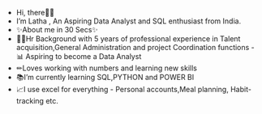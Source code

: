 - Hi, there🙋‍♀️  
- I’m Latha , An Aspiring Data Analyst and SQL enthusiast from India.
- ✨About me in 30 Secs✨
- 👩‍🎓Hr Background with 5 years of professional experience in Talent acquisition,General Administration and project Coordination functions
-📊 Aspiring to become a Data Analyst
- ✏Loves working with numbers and learning new skills
- 📚I’m currently learning SQL,PYTHON and POWER BI
- 📈I use excel for everything - Personal accounts,Meal planning, Habit-tracking etc.
  

<!---
lathadv/lathadv is a ✨ special ✨ repository because its `README.md` (this file) appears on your GitHub profile.
You can click the Preview link to take a look at your changes.
--->
